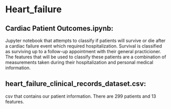 # Heart_failure

## Cardiac Patient Outcomes.ipynb: 
Jupyter notebook that attempts to classify if patients will survive or die after a cardiac failure event which required hospitalization. Survival is classified as surviving up to a follow-up appointment with their general practicioner. The features that will be used to classify these patients are a combination of measurements taken during their hospitalization and personal medical information.

## heart_failure_clinical_records_dataset.csv: 
csv that contains our patient information. There are 299 patients and 13 features.
